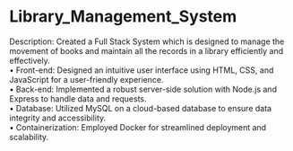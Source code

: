 # Library_Management_System
Description: Created a Full Stack System which is designed to manage the movement of books and maintain all the 
            records in a library efficiently and effectively.   
• Front-end: Designed an intuitive user interface using HTML, CSS, and JavaScript for a user-friendly experience.  
• Back-end: Implemented a robust server-side solution with Node.js and Express to handle data and requests.  
• Database: Utilized MySQL on a cloud-based database to ensure data integrity and accessibility.  
• Containerization: Employed Docker for streamlined deployment and scalability.
